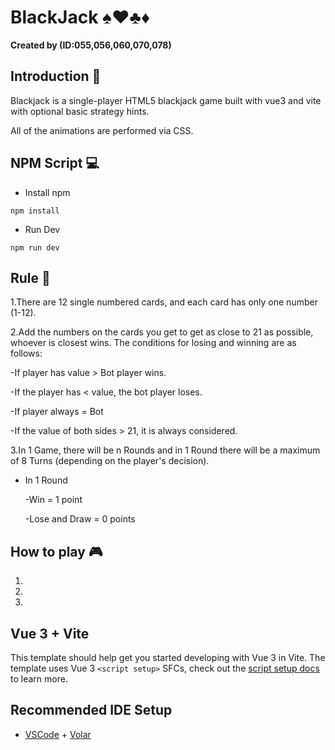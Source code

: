 # BlackJack 	:spades::hearts::clubs::diamonds:
**Created by  (ID:055,056,060,070,078)**
## Introduction 	:rocket:
Blackjack is a single-player HTML5 blackjack game built with vue3 and vite with optional basic strategy hints.

All of the animations are performed via CSS.

## NPM Script :computer:
- Install npm 

```
npm install
```
- Run Dev

```
npm run dev
```

## Rule :bookmark:
1.There are 12 single numbered cards, and each card has only one number (1-12).

2.Add the numbers on the cards you get to get as close to 21 as possible, whoever is closest wins. The conditions for losing and winning are as follows:

  -If player has value > Bot player wins.

  -If the player has < value, the bot player loses.

  -If player always = Bot

  -If the value of both sides > 21, it is always considered.

3.In 1 Game, there will be n Rounds and in 1 Round there will be a maximum of 8 Turns (depending on the player's decision).

  - In 1 Round
    
    -Win = 1 point
        
     -Lose and Draw = 0 points
     
     
## How to play :video_game:
1.
2.
3.


## Vue 3 + Vite

This template should help get you started developing with Vue 3 in Vite. The template uses Vue 3 `<script setup>` SFCs, check out the [script setup docs](https://v3.vuejs.org/api/sfc-script-setup.html#sfc-script-setup) to learn more.

## Recommended IDE Setup

- [VSCode](https://code.visualstudio.com/) + [Volar](https://marketplace.visualstudio.com/items?itemName=johnsoncodehk.volar)
